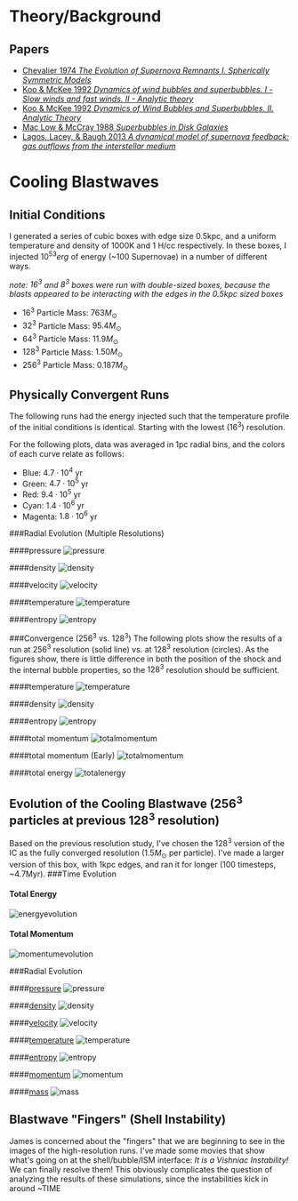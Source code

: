 <!-- 
.. title: Blastwaves
.. slug: blastwaves
.. date: 2013/04/09 12:16:43
.. tags: research, mathjax
.. link: 
.. description: Various Tests Involving Blastwaves
-->


Theory/Background
=====================

Papers
---------------------
* [Chevalier 1974 *The Evolution of Supernova Remnants I. Spherically Symmetric
  Models*](http://adsabs.harvard.edu/abs/1974ApJ...188..501C)
* [Koo & McKee 1992 *Dynamics of wind bubbles and superbubbles. I - Slow winds
  and fast winds. II - Analytic
  theory*](http://adsabs.harvard.edu/abs/1992ApJ...388...93K)
* [Koo & McKee 1992 *Dynamics of Wind Bubbles and Superbubbles. II. Analytic
  Theory*](http://adsabs.harvard.edu/abs/1992ApJ...388..103K)
* [Mac Low & McCray 1988 *Superbubbles in Disk 
Galaxies*](http://adsabs.harvard.edu/cgi-bin/nph-bib_query?bibcode=1988ApJ...324..776M&db_key=AST)
* [Lagos, Lacey, & Baugh 2013 *A dynamical model of supernova feedback: gas
  outflows from the interstellar
  medium*](http://adsabs.harvard.edu/abs/2013arXiv1303.6635L)
  
  

Cooling Blastwaves
=====================

Initial Conditions
------------------
I generated a series of cubic boxes with edge size 0.5kpc, and a uniform
temperature and density of 1000K and 1 H/cc respectively.  In these boxes, I
injected $10^{53} erg$ of energy (~100 Supernovae) in a number of different ways.

*note: $16^3$ and $8^3$ boxes were run with double-sized boxes, because the
blasts appeared to be interacting with the edges in the 0.5kpc sized boxes*

* $16^3$ Particle Mass: $763 M_\odot$
* $32^3$ Particle Mass: $95.4 M_\odot$
* $64^3$ Particle Mass: $11.9 M_\odot$
* $128^3$ Particle Mass: $1.50 M_\odot$
* $256^3$ Particle Mass: $0.187 M_\odot$

<a name="convergence">Physically Convergent Runs</a>
--------------------------
The following runs had the energy injected such that the temperature profile of
the initial conditions is identical.  Starting with the lowest ($16^3$)
resolution.

For the following plots, data was averaged in 1pc radial bins, and the colors of
each curve relate as follows: 

* Blue: $4.7\cdot 10^4$ yr
* Green: $4.7\cdot 10^5$ yr
* Red: $9.4\cdot 10^5$ yr
* Cyan: $1.4\cdot 10^6$ yr
* Magenta: $1.8\cdot 10^6$ yr


###Radial Evolution (Multiple Resolutions)

####pressure
![pressure](../Research/blastwaves/chevalier_4panel_pressure.png)

####density
![density](../Research/blastwaves/chevalier_4panel_density.png)

####velocity
![velocity](../Research/blastwaves/chevalier_4panel_velocity.png)

####temperature
![temperature](../Research/blastwaves/chevalier_4panel_temperature.png)

####entropy
![entropy](../Research/blastwaves/chevalier_4panel_entropy.png)

###Convergence ($256^3$ vs. $128^3$)
The following plots show the results of a run at $256^3$ resolution (solid line)
vs. at $128^3$ resolution (circles).  As the figures show, there is little
difference in both the position of the shock and the internal bubble properties,
so the $128^3$ resolution should be sufficient.

####temperature
![temperature](../Research/blastwaves/convergence_temperature.png)

####density
![density](../Research/blastwaves/convergence_density.png)

####entropy
![entropy](../Research/blastwaves/convergence_entropy.png)

####total momentum
![totalmomentum](../Research/blastwaves/convergence_totalmomentum.png)

####total momentum (Early)
![totalmomentum](../Research/blastwaves/convergence_totalmomentum_early.png)

####total energy
![totalenergy](../Research/blastwaves/convergence_totalenergy.png)

Evolution of the Cooling Blastwave ($256^3$ particles at previous $128^3$ resolution)
-------------------------------------------------------------------------------------
Based on the previous resolution study, I've chosen the $128^3$ version of the
IC as the fully converged resolution ($1.5 M_\odot$ per particle).  I've made a
larger version of this box, with 1kpc edges, and ran it for longer (100
timesteps, ~4.7Myr).
###Time Evolution

#### Total Energy
![energyevolution](../Research/blastwaves/energy_evolution.png)

#### Total Momentum
![momentumevolution](../Research/blastwaves/momentum_evolution.png)

###Radial Evolution

####[pressure](../Research/blastwaves/chevalier_movie_pressure.mp4)
![pressure](../Research/blastwaves/chevalier_1panel_pressure.png)

####[density](../Research/blastwaves/chevalier_movie_density.mp4)
![density](../Research/blastwaves/chevalier_1panel_density.png)

####[velocity](../Research/blastwaves/chevalier_movie_velocity.mp4)
![velocity](../Research/blastwaves/chevalier_1panel_velocity.png)

####[temperature](../Research/blastwaves/chevalier_movie_temperature.mp4)
![temperature](../Research/blastwaves/chevalier_1panel_temperature.png)

####[entropy](../Research/blastwaves/chevalier_movie_entropy.mp4)
![entropy](../Research/blastwaves/chevalier_1panel_entropy.png)

####[momentum](../Research/blastwaves/chevalier_movie_momentum.mp4)
![momentum](../Research/blastwaves/chevalier_1panel_momentum.png)

####[mass](../Research/blastwaves/chevalier_movie_mass.mp4)
![mass](../Research/blastwaves/chevalier_1panel_mass.png)

<a name="shellinstability">Blastwave "Fingers" (Shell Instability)</a>
-------------------
James is concerned about the "fingers" that we are beginning to see in the images of
the high-resolution runs.  I've made some movies that show what's going on at
the shell/bubble/ISM interface:  _It is a Vishniac Instability!_  We can
finally resolve them!  This obviously complicates the question of analyzing the
results of these simulations, since the instabilities kick in around ~TIME
